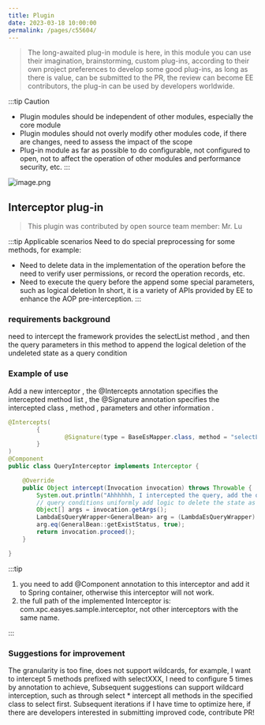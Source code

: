 ```yaml
---
title: Plugin
date: 2023-03-18 10:00:00
permalink: /pages/c55604/
---
```

> The long-awaited plug-in module is here, in this module you can use their imagination, brainstorming, custom plug-ins, according to their own project preferences to develop some good plug-ins, as long as there is value, can be submitted to the PR, the review can become EE contributors, the plug-in can be used by developers worldwide.

:::tip Caution
- Plugin modules should be independent of other modules, especially the core module
- Plugin modules should not overly modify other modules code, if there are changes, need to assess the impact of the scope
- Plug-in module as far as possible to do configurable, not configured to open, not to affect the operation of other modules and performance security, etc.
  :::

![image.png](https://iknow.hs.net/9c6b157d-4b22-4099-b110-92e318de1d6d.png)

## Interceptor plug-in

> This plugin was contributed by open source team member: Mr. Lu

:::tip Applicable scenarios
Need to do special preprocessing for some methods, for example:
- Need to delete data in the implementation of the operation before the need to verify user permissions, or record the operation records, etc.
- Need to execute the query before the append some special parameters, such as logical deletion
  In short, it is a variety of APIs provided by EE to enhance the AOP pre-interception.
  :::


### requirements background

need to intercept the framework provides the selectList method , and then the query parameters in this method to append the logical deletion of the undeleted state as a query condition

### Example of use

Add a new interceptor , the @Intercepts annotation specifies the intercepted method list , the @Signature annotation specifies the intercepted class , method , parameters and other information .

```java
@Intercepts(
        {
                @Signature(type = BaseEsMapper.class, method = "selectList", args = {LambdaEsQueryWrapper.class}),
        }
)
@Component
public class QueryInterceptor implements Interceptor {

    @Override
    public Object intercept(Invocation invocation) throws Throwable {
        System.out.println("Ahhhhhh, I intercepted the query, add the query condition uniformly");
        // query conditions uniformly add logic to delete the state as not deleted
        Object[] args = invocation.getArgs();
        LambdaEsQueryWrapper<GeneralBean> arg = (LambdaEsQueryWrapper) args[0];
        arg.eq(GeneralBean::getExistStatus, true);
        return invocation.proceed();
    }

}
```

:::tip
1. you need to add @Component annotation to this interceptor and add it to Spring container, otherwise this interceptor will not work.
1. the full path of the implemented Interceptor is: com.xpc.easyes.sample.interceptor, not other interceptors with the same name.
   
:::

### Suggestions for improvement

The granularity is too fine, does not support wildcards, for example, I want to intercept 5 methods prefixed with selectXXX, I need to configure 5 times by annotation to achieve,
Subsequent suggestions can support wildcard interception, such as through select * intercept all methods in the specified class to select first. Subsequent iterations if I have time to optimize here, if there are developers interested in submitting improved code, contribute PR!